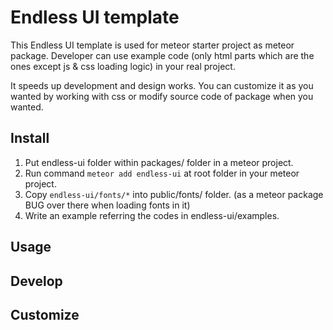 # Endless UI template

This Endless UI template is used for meteor starter project as meteor package. Developer can use example code (only html parts which are the ones except js & css loading logic) in your real project.

It speeds up development and design works. You can customize it as you wanted by working with css or modify source code of package when you wanted.

## Install

1. Put endless-ui folder within packages/ folder in a meteor project.
2. Run command `meteor add endless-ui` at root folder in your meteor project.
3. Copy `endless-ui/fonts/*` into public/fonts/ folder. (as a meteor package BUG over there when loading fonts in it)
4. Write an example referring the codes in endless-ui/examples.

## Usage

## Develop

## Customize
